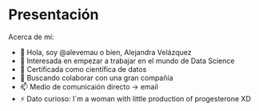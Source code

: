 # Presentación
Acerca de mí:
- 👋 Hola, soy @alevemau o bien, Alejandra Velázquez
- 👀 Interesada en empezar a trabajar en el mundo de Data Science
- 🌱 Certificada como científica de datos
- 💞️ Buscando colaborar con una gran compañía
- 📫 Medio de comunicaión directo -> email
- ⚡ Dato curioso: I´m a woman with little production of progesterone XD

